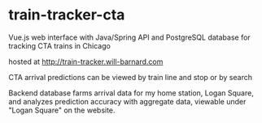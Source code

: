 # train-tracker-cta
Vue.js web interface with Java/Spring API and PostgreSQL database for tracking CTA trains in Chicago

hosted at http://train-tracker.will-barnard.com

CTA arrival predictions can be viewed by train line and stop or by search

Backend database farms arrival data for my home station, Logan Square, and analyzes prediction accuracy with aggregate data, viewable under "Logan Square" on the website.